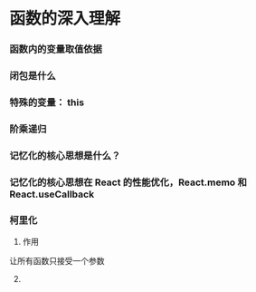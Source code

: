 # 函数的深入理解

### 函数内的变量取值依据

### 闭包是什么

### 特殊的变量： this

### 阶乘递归

### 记忆化的核心思想是什么？

### 记忆化的核心思想在 React 的性能优化，React.memo 和 React.useCallback

### 柯里化

1. 作用

 让所有函数只接受一个参数

2. 
